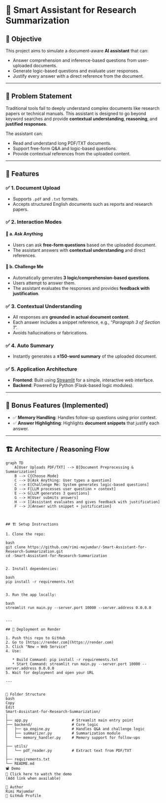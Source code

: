 # 🧠 Smart Assistant for Research Summarization

## 📌 Objective

This project aims to simulate a document-aware **AI assistant** that can:
- Answer comprehension and inference-based questions from user-uploaded documents.
- Generate logic-based questions and evaluate user responses.
- Justify every answer with a direct reference from the document.

---

## 🧩 Problem Statement

Traditional tools fail to deeply understand complex documents like research papers or technical manuals. This assistant is designed to go beyond keyword searches and provide **contextual understanding**, **reasoning**, and **justified responses**.

The assistant can:
- Read and understand long PDF/TXT documents.
- Support free-form Q&A and logic-based questions.
- Provide contextual references from the uploaded content.

---

## 🚀 Features

### ✅ 1. Document Upload
- Supports `.pdf` and `.txt` formats.
- Accepts structured English documents such as reports and research papers.

### ✅ 2. Interaction Modes

#### 🔹 a. Ask Anything
- Users can ask **free-form questions** based on the uploaded document.
- The assistant answers with **contextual understanding** and direct references.

#### 🔹 b. Challenge Me
- Automatically generates **3 logic/comprehension-based questions**.
- Users attempt to answer them.
- The assistant evaluates the responses and provides **feedback with justification**.

### ✅ 3. Contextual Understanding
- All responses are **grounded in actual document content**.
- Each answer includes a snippet reference, e.g., “*Paragraph 3 of Section 1*”.
- Avoids hallucinations or fabrications.

### ✅ 4. Auto Summary
- Instantly generates a **≤150-word summary** of the uploaded document.

### ✅ 5. Application Architecture
- **Frontend**: Built using [Streamlit](https://streamlit.io/) for a simple, interactive web interface.
- **Backend**: Powered by Python (Flask-based logic modules).

---

## 🌟 Bonus Features (Implemented)

- ✅ **Memory Handling**: Handles follow-up questions using prior context.
- ✅ **Answer Highlighting**: Highlights **document snippets** that justify each answer.

---

## 🏗️ Architecture / Reasoning Flow

```mermaid
graph TD
    A[User Uploads PDF/TXT] --> B[Document Preprocessing & Summarization]
    B --> C{Choose Mode}
    C --> D[Ask Anything: User types a question]
    C --> E[Challenge Me: System generates logic-based questions]
    D --> F[LLM processes user question + context]
    E --> G[LLM generates 3 questions]
    G --> H[User submits answers]
    H --> I[Assistant evaluates and gives feedback with justification]
    F --> J[Answer with snippet + justification]



## 🏗 Setup Instructions

1. Clone the repo:

bash
git clone https://github.com/rimi-majumdar/-Smart-Assistant-for-Research-Summarization.git
cd -Smart-Assistant-for-Research-Summarization


2. Install dependencies:

bash
pip install -r requirements.txt


3. Run the app locally:

bash
streamlit run main.py --server.port 10000 --server.address 0.0.0.0


---

## 🚀 Deployment on Render

1. Push this repo to GitHub
2. Go to [https://render.com](https://render.com)
3. Click "New → Web Service"
4. Use:

   * Build Command: pip install -r requirements.txt
   * Start Command: streamlit run main.py --server.port 10000 --server.address 0.0.0.0
5. Wait for deployment and open your URL

---


📂 Folder Structure
bash
Copy
Edit
Smart-Assistant-for-Research-Summarization/
│
├── app.py                    # Streamlit main entry point
├── backend/                  # Core logic
│   ├── qa_engine.py          # Handles Q&A and challenge logic
│   ├── summarizer.py         # Summarization module
│   └── memory_handler.py     # Memory support for follow-ups
│
├── utils/
│   └── pdf_reader.py         # Extract text from PDF/TXT
│
├── requirements.txt
└── README.md
📽️ Demo
🎥 Click here to watch the demo
(Add link when available)

🙌 Author
Rimi Majumdar
🔗 GitHub Profile

